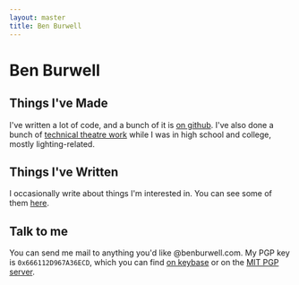 ```yaml
---
layout: master
title: Ben Burwell
---
```


# Ben Burwell

## Things I've Made

I've written a lot of code, and a bunch of it is [on github][github]. I've also
done a bunch of [technical theatre work][theatre] while I was in high school and
college, mostly lighting-related.

## Things I've Written

I occasionally write about things I'm interested in. You can see some of them
[here][posts].

## Talk to me

You can send me mail to anything you'd like @benburwell.com. My PGP key is
`0x666112D967A36ECD`, which you can find [on keybase][keybase] or on the [MIT
PGP server][mit].

[github]: https://github.com/benburwell
[theatre]: /theatre/
[posts]: /posts/
[mit]: http://pgp.mit.edu/pks/lookup?op=get&search=0x666112D967A36ECD
[keybase]: https://keybase.io/benburwell/key.asc
